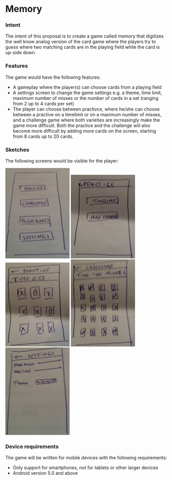 # Memory
### Intent
The intent of this proposal is to create a game called memory that digitizes the well know analog version of the card game where the players try to guess where two matching cards are in the playing field while the card is up-side down. 

### Features
The game would have the following features:
- A gameplay where the player(s) can choose cards from a playing field
- A settings screen to change the game settings e.g. a theme, time limit, maximum number of misses or the number of cards in a set (ranging from 2 up to 4 cards per set)
- The player can choose between practivce, where he/she can choose between a practive on a timelimit or on a maximum number of misses, and a challenge game where both varieties are increasingly make the game more difficult. Both the practice and the challenge will also become more difficult by adding more cards on the screen, starting from 8 cards up to 20 cards.

### Sketches
The following screens would be visible for the player:

![Menu](https://raw.githubusercontent.com/ruben-kruiver/AndroidMemory/master/Documentation/images/Menu.png "Main Menu")
![Gameplay practice choice](https://raw.githubusercontent.com/ruben-kruiver/AndroidMemory/master/Documentation/images/PracticeChoice.png "Choice screen for practice game")
![Gameplay practice](https://raw.githubusercontent.com/ruben-kruiver/AndroidMemory/master/Documentation/images/Practice.png "Practice game")
![Gameplay challenge](https://raw.githubusercontent.com/ruben-kruiver/AndroidMemory/master/Documentation/images/Challenge.png "Challenge game")
![Settings](https://raw.githubusercontent.com/ruben-kruiver/AndroidMemory/master/Documentation/images/Settings.png "Settings screen")

### Device requirements
The game will be written for mobile devices with the following requirements:
- Only support for smartphones, not for tablets or other larger devices
- Android version 5.0 and above